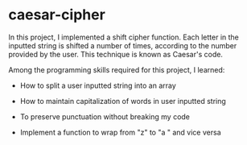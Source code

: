 # caesar-cipher

In this  project, I implemented a shift cipher function. Each letter in the inputted string is shifted a number of times, according to the number provided by the user. This technique is known as Caesar's code.

Among the programming skills required for this project, I learned:

* How to split a user inputted string into an array

* How to maintain capitalization of words in user inputted string

* To preserve punctuation without breaking my code

* Implement a function to wrap from "z" to "a " and vice versa
